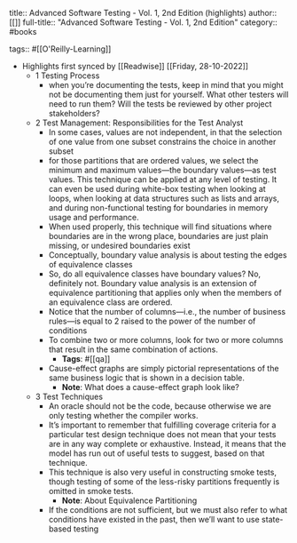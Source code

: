 title:: Advanced Software Testing - Vol. 1, 2nd Edition (highlights)
author:: [[]]
full-title:: "Advanced Software Testing - Vol. 1, 2nd Edition"
category:: #books

tags:: #[[O'Reilly-Learning]]

- Highlights first synced by [[Readwise]] [[Friday, 28-10-2022]]
	- 1 Testing Process
		- when you’re documenting the tests, keep in mind that you might not be documenting them just for yourself. What other testers will need to run them? Will the tests be reviewed by other project stakeholders?
	- 2 Test Management: Responsibilities for the Test Analyst
		- In some cases, values are not independent, in that the selection of one value from one subset constrains the choice in another subset
		- for those partitions that are ordered values, we select the minimum and maximum values—the boundary values—as test values. This technique can be applied at any level of testing. It can even be used during white-box testing when looking at loops, when looking at data structures such as lists and arrays, and during non-functional testing for boundaries in memory usage and performance.
		- When used properly, this technique will find situations where boundaries are in the wrong place, boundaries are just plain missing, or undesired boundaries exist
		- Conceptually, boundary value analysis is about testing the edges of equivalence classes
		- So, do all equivalence classes have boundary values? No, definitely not. Boundary value analysis is an extension of equivalence partitioning that applies only when the members of an equivalence class are ordered.
		- Notice that the number of columns—i.e., the number of business rules—is equal to 2 raised to the power of the number of conditions
		- To combine two or more columns, look for two or more columns that result in the same combination of actions.
			- **Tags**: #[[qa]]
		- Cause-effect graphs are simply pictorial representations of the same business logic that is shown in a decision table.
			- **Note**: What does a cause-effect graph look like?
	- 3 Test Techniques
		- An oracle should not be the code, because otherwise we are only testing whether the compiler works.
		- It’s important to remember that fulfilling coverage criteria for a particular test design technique does not mean that your tests are in any way complete or exhaustive. Instead, it means that the model has run out of useful tests to suggest, based on that technique.
		- This technique is also very useful in constructing smoke tests, though testing of some of the less-risky partitions frequently is omitted in smoke tests.
			- **Note**: About Equivalence Partitioning
		- If the conditions are not sufficient, but we must also refer to what conditions have existed in the past, then we’ll want to use state-based testing